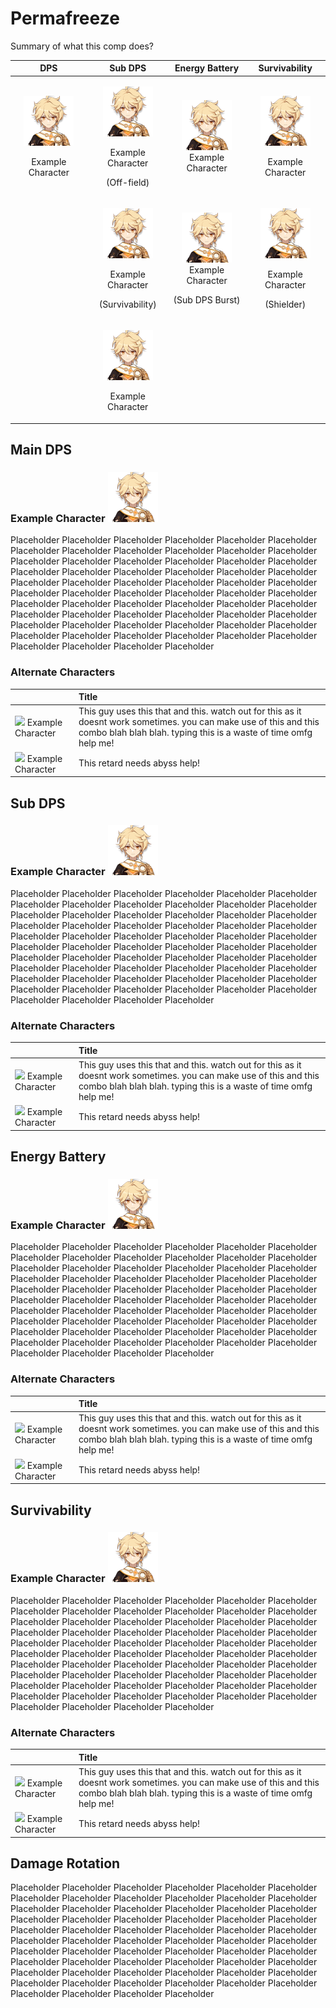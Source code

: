 # Permafreeze

Summary of what this comp does?

<table>
  <thead>
    <tr>
      <th style="text-align:center">DPS</th>
      <th style="text-align:center">Sub DPS</th>
      <th style="text-align:center">Energy Battery</th>
      <th style="text-align:center">Survivability</th>
    </tr>
  </thead>
  <tbody>
    <tr>
      <td style="text-align:center">
        <p>
          <img src="../../.gitbook/assets/ui_avataricon_aether.png" alt/>
        </p>
        <p>Example Character</p>
      </td>
      <td style="text-align:center">
        <p>
          <img src="../../.gitbook/assets/ui_avataricon_aether.png" alt/>
        </p>
        <p>Example Character</p>
        <p>(Off-field)</p>
      </td>
      <td style="text-align:center">
        <img src="../../.gitbook/assets/ui_avataricon_aether.png" alt/>
        <br />Example Character</td>
      <td style="text-align:center">
        <p>
          <img src="../../.gitbook/assets/ui_avataricon_aether.png" alt/>
        </p>
        <p>Example Character</p>
      </td>
    </tr>
    <tr>
      <td style="text-align:center"></td>
      <td style="text-align:center">
        <p>
          <img src="../../.gitbook/assets/ui_avataricon_aether.png" alt/>
        </p>
        <p>Example Character</p>
        <p>(Survivability)</p>
      </td>
      <td style="text-align:center">
        <p>
          <img src="../../.gitbook/assets/ui_avataricon_aether.png" alt/>
          <br />Example Character</p>
        <p>(Sub DPS Burst)</p>
      </td>
      <td style="text-align:center">
        <p>
          <img src="../../.gitbook/assets/ui_avataricon_aether.png" alt/>
        </p>
        <p>Example Character</p>
        <p>(Shielder)</p>
      </td>
    </tr>
    <tr>
      <td style="text-align:center"></td>
      <td style="text-align:center">
        <p>
          <img src="../../.gitbook/assets/ui_avataricon_aether.png" alt/>
        </p>
        <p>Example Character</p>
      </td>
      <td style="text-align:center"></td>
      <td style="text-align:center"></td>
    </tr>
  </tbody>
</table>

## Main DPS 

### Example Character ![](../../.gitbook/assets/ui_avataricon_aether.png) 

Placeholder Placeholder Placeholder Placeholder Placeholder Placeholder Placeholder Placeholder Placeholder Placeholder Placeholder Placeholder Placeholder Placeholder Placeholder Placeholder Placeholder Placeholder Placeholder Placeholder Placeholder Placeholder Placeholder Placeholder Placeholder Placeholder Placeholder Placeholder Placeholder Placeholder Placeholder Placeholder Placeholder Placeholder Placeholder Placeholder Placeholder Placeholder Placeholder Placeholder Placeholder Placeholder Placeholder Placeholder Placeholder Placeholder Placeholder Placeholder Placeholder Placeholder Placeholder Placeholder Placeholder Placeholder Placeholder Placeholder Placeholder Placeholder Placeholder Placeholder Placeholder Placeholder Placeholder Placeholder 

### Alternate Characters

|  | ​Title |
| :--- | :--- |
| ​​![](https://firebasestorage.googleapis.com/v0/b/gitbook-28427.appspot.com/o/assets%2F-MW6Wy1uez9Det_qarNh%2F-MWRyHm4saCxH-MmKFmu%2F-MWS4pUrKAMDACt8MmDc%2Fui_avataricon_aether.png?alt=media&token=c8dd0c4b-b055-4182-90c9-13c100f5f64f) Example Character | This guy uses this that and this. watch out for this as it doesnt work sometimes. you can make use of this and this combo blah blah blah. typing this is a waste of time omfg help me! |
| ​​![](https://firebasestorage.googleapis.com/v0/b/gitbook-28427.appspot.com/o/assets%2F-MW6Wy1uez9Det_qarNh%2F-MWRyHm4saCxH-MmKFmu%2F-MWS4pUrKAMDACt8MmDc%2Fui_avataricon_aether.png?alt=media&token=c8dd0c4b-b055-4182-90c9-13c100f5f64f) Example Character | This retard needs abyss help! |

## Sub DPS

### Example Character ![](../../.gitbook/assets/ui_avataricon_aether.png)

Placeholder Placeholder Placeholder Placeholder Placeholder Placeholder Placeholder Placeholder Placeholder Placeholder Placeholder Placeholder Placeholder Placeholder Placeholder Placeholder Placeholder Placeholder Placeholder Placeholder Placeholder Placeholder Placeholder Placeholder Placeholder Placeholder Placeholder Placeholder Placeholder Placeholder Placeholder Placeholder Placeholder Placeholder Placeholder Placeholder Placeholder Placeholder Placeholder Placeholder Placeholder Placeholder Placeholder Placeholder Placeholder Placeholder Placeholder Placeholder Placeholder Placeholder Placeholder Placeholder Placeholder Placeholder Placeholder Placeholder Placeholder Placeholder Placeholder Placeholder Placeholder Placeholder Placeholder Placeholder 

### Alternate Characters

|  | ​Title |
| :--- | :--- |
| ​​![](https://firebasestorage.googleapis.com/v0/b/gitbook-28427.appspot.com/o/assets%2F-MW6Wy1uez9Det_qarNh%2F-MWRyHm4saCxH-MmKFmu%2F-MWS4pUrKAMDACt8MmDc%2Fui_avataricon_aether.png?alt=media&token=c8dd0c4b-b055-4182-90c9-13c100f5f64f) Example Character | This guy uses this that and this. watch out for this as it doesnt work sometimes. you can make use of this and this combo blah blah blah. typing this is a waste of time omfg help me! |
| ​​![](https://firebasestorage.googleapis.com/v0/b/gitbook-28427.appspot.com/o/assets%2F-MW6Wy1uez9Det_qarNh%2F-MWRyHm4saCxH-MmKFmu%2F-MWS4pUrKAMDACt8MmDc%2Fui_avataricon_aether.png?alt=media&token=c8dd0c4b-b055-4182-90c9-13c100f5f64f) Example Character | This retard needs abyss help! |

## Energy Battery

### Example Character ![](../../.gitbook/assets/ui_avataricon_aether.png) 

Placeholder Placeholder Placeholder Placeholder Placeholder Placeholder Placeholder Placeholder Placeholder Placeholder Placeholder Placeholder Placeholder Placeholder Placeholder Placeholder Placeholder Placeholder Placeholder Placeholder Placeholder Placeholder Placeholder Placeholder Placeholder Placeholder Placeholder Placeholder Placeholder Placeholder Placeholder Placeholder Placeholder Placeholder Placeholder Placeholder Placeholder Placeholder Placeholder Placeholder Placeholder Placeholder Placeholder Placeholder Placeholder Placeholder Placeholder Placeholder Placeholder Placeholder Placeholder Placeholder Placeholder Placeholder Placeholder Placeholder Placeholder Placeholder Placeholder Placeholder Placeholder Placeholder Placeholder Placeholder 

### Alternate Characters

|  | ​Title |
| :--- | :--- |
| ​​![](https://firebasestorage.googleapis.com/v0/b/gitbook-28427.appspot.com/o/assets%2F-MW6Wy1uez9Det_qarNh%2F-MWRyHm4saCxH-MmKFmu%2F-MWS4pUrKAMDACt8MmDc%2Fui_avataricon_aether.png?alt=media&token=c8dd0c4b-b055-4182-90c9-13c100f5f64f) Example Character | This guy uses this that and this. watch out for this as it doesnt work sometimes. you can make use of this and this combo blah blah blah. typing this is a waste of time omfg help me! |
| ​​![](https://firebasestorage.googleapis.com/v0/b/gitbook-28427.appspot.com/o/assets%2F-MW6Wy1uez9Det_qarNh%2F-MWRyHm4saCxH-MmKFmu%2F-MWS4pUrKAMDACt8MmDc%2Fui_avataricon_aether.png?alt=media&token=c8dd0c4b-b055-4182-90c9-13c100f5f64f) Example Character | This retard needs abyss help! |

## Survivability 

### Example Character ![](../../.gitbook/assets/ui_avataricon_aether.png) 

Placeholder Placeholder Placeholder Placeholder Placeholder Placeholder Placeholder Placeholder Placeholder Placeholder Placeholder Placeholder Placeholder Placeholder Placeholder Placeholder Placeholder Placeholder Placeholder Placeholder Placeholder Placeholder Placeholder Placeholder Placeholder Placeholder Placeholder Placeholder Placeholder Placeholder Placeholder Placeholder Placeholder Placeholder Placeholder Placeholder Placeholder Placeholder Placeholder Placeholder Placeholder Placeholder Placeholder Placeholder Placeholder Placeholder Placeholder Placeholder Placeholder Placeholder Placeholder Placeholder Placeholder Placeholder Placeholder Placeholder Placeholder Placeholder Placeholder Placeholder Placeholder Placeholder Placeholder Placeholder 

### Alternate Characters

|  | ​Title |
| :--- | :--- |
| ​​![](https://firebasestorage.googleapis.com/v0/b/gitbook-28427.appspot.com/o/assets%2F-MW6Wy1uez9Det_qarNh%2F-MWRyHm4saCxH-MmKFmu%2F-MWS4pUrKAMDACt8MmDc%2Fui_avataricon_aether.png?alt=media&token=c8dd0c4b-b055-4182-90c9-13c100f5f64f) Example Character | This guy uses this that and this. watch out for this as it doesnt work sometimes. you can make use of this and this combo blah blah blah. typing this is a waste of time omfg help me! |
| ​​![](https://firebasestorage.googleapis.com/v0/b/gitbook-28427.appspot.com/o/assets%2F-MW6Wy1uez9Det_qarNh%2F-MWRyHm4saCxH-MmKFmu%2F-MWS4pUrKAMDACt8MmDc%2Fui_avataricon_aether.png?alt=media&token=c8dd0c4b-b055-4182-90c9-13c100f5f64f) Example Character | This retard needs abyss help! |

## Damage Rotation

Placeholder Placeholder Placeholder Placeholder Placeholder Placeholder Placeholder Placeholder Placeholder Placeholder Placeholder Placeholder Placeholder Placeholder Placeholder Placeholder Placeholder Placeholder Placeholder Placeholder Placeholder Placeholder Placeholder Placeholder Placeholder Placeholder Placeholder Placeholder Placeholder Placeholder Placeholder Placeholder Placeholder Placeholder Placeholder Placeholder Placeholder Placeholder Placeholder Placeholder Placeholder Placeholder Placeholder Placeholder Placeholder Placeholder Placeholder Placeholder Placeholder Placeholder Placeholder Placeholder Placeholder Placeholder Placeholder Placeholder Placeholder Placeholder Placeholder Placeholder Placeholder Placeholder Placeholder Placeholder 

